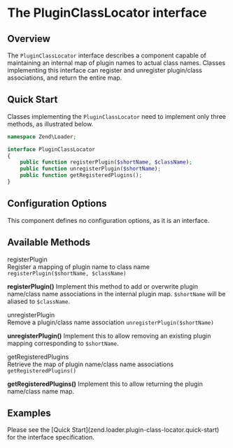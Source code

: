 # The PluginClassLocator interface

## Overview

The `PluginClassLocator` interface describes a component capable of maintaining an internal map of
plugin names to actual class names. Classes implementing this interface can register and unregister
plugin/class associations, and return the entire map.

## Quick Start

Classes implementing the `PluginClassLocator` need to implement only three methods, as illustrated
below.

```php
namespace Zend\Loader;

interface PluginClassLocator
{
    public function registerPlugin($shortName, $className);
    public function unregisterPlugin($shortName);
    public function getRegisteredPlugins();
}
```

## Configuration Options

This component defines no configuration options, as it is an interface.

## Available Methods

registerPlugin  
Register a mapping of plugin name to class name `registerPlugin($shortName, $className)`

**registerPlugin()** Implement this method to add or overwrite plugin name/class name associations
in the internal plugin map. `$shortName` will be aliased to `$className`.

<!-- -->

unregisterPlugin  
Remove a plugin/class name association `unregisterPlugin($shortName)`

**unregisterPlugin()** Implement this to allow removing an existing plugin mapping corresponding to
`$shortName`.

<!-- -->

getRegisteredPlugins  
Retrieve the map of plugin name/class name associations `getRegisteredPlugins()`

**getRegisteredPlugins()** Implement this to allow returning the plugin name/class name map.

## Examples

Please see the \[Quick Start\](zend.loader.plugin-class-locator.quick-start) for the interface
specification.
